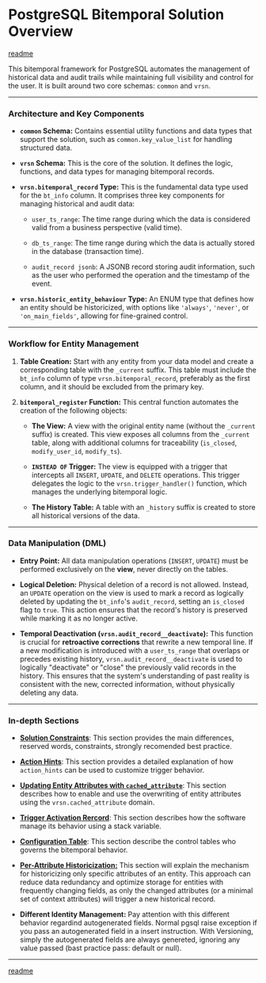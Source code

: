 # PostgreSQL Bitemporal Solution Overview
[readme](../README.md)

This bitemporal framework for PostgreSQL automates the management of historical data and audit trails while maintaining full visibility and control for the user. It is built around two core schemas: `common` and `vrsn`.

---

### Architecture and Key Components

* **`common` Schema:** Contains essential utility functions and data types that support the solution, such as `common.key_value_list` for handling structured data.

* **`vrsn` Schema:** This is the core of the solution. It defines the logic, functions, and data types for managing bitemporal records.

* **`vrsn.bitemporal_record` Type:** This is the fundamental data type used for the `bt_info` column. It comprises three key components for managing historical and audit data:

    * `user_ts_range`: The time range during which the data is considered valid from a business perspective (valid time).

    * `db_ts_range`: The time range during which the data is actually stored in the database (transaction time).

    * `audit_record jsonb`: A JSONB record storing audit information, such as the user who performed the operation and the timestamp of the event.

* **`vrsn.historic_entity_behaviour` Type:** An ENUM type that defines how an entity should be historicized, with options like `'always'`, `'never'`, or `'on_main_fields'`, allowing for fine-grained control.

---

### Workflow for Entity Management

1.  **Table Creation:** Start with any entity from your data model and create a corresponding table with the `_current` suffix. This table must include the `bt_info` column of type `vrsn.bitemporal_record`, preferably as the first column, and it should be excluded from the primary key.

2.  **`bitemporal_register` Function:** This central function automates the creation of the following objects:

    * **The View:** A view with the original entity name (without the `_current` suffix) is created. This view exposes all columns from the `_current` table, along with additional columns for traceability (`is_closed`, `modify_user_id`, `modify_ts`).

    * **`INSTEAD OF` Trigger:** The view is equipped with a trigger that intercepts all `INSERT`, `UPDATE`, and `DELETE` operations. This trigger delegates the logic to the `vrsn.trigger_handler()` function, which manages the underlying bitemporal logic.

    * **The History Table:** A table with an `_history` suffix is created to store all historical versions of the data.

---

### Data Manipulation (DML)

* **Entry Point:** All data manipulation operations (`INSERT`, `UPDATE`) must be performed exclusively on the **view**, never directly on the tables.

* **Logical Deletion:** Physical deletion of a record is not allowed. Instead, an `UPDATE` operation on the view is used to mark a record as logically deleted by updating the `bt_info`'s `audit_record`, setting an `is_closed` flag to `true`. This action ensures that the record's history is preserved while marking it as no longer active.

* **Temporal Deactivation (`vrsn.audit_record__deactivate`):** This function is crucial for **retroactive corrections** that rewrite a new temporal line. If a new modification is introduced with a `user_ts_range` that overlaps or precedes existing history, `vrsn.audit_record__deactivate` is used to logically "deactivate" or "close" the previously valid records in the history. This ensures that the system's understanding of past reality is consistent with the new, corrected information, without physically deleting any data.

---

### In-depth Sections

* [**Solution Constraints**](solution_constraints.md): This section provides the main differences, reserved words, constraints, strongly recomended best practice.

* [**Action Hints**](action_hints.md): This section provides a detailed explanation of how `action_hints` can be used to customize trigger behavior.

* [**Updating Entity Attributes with `cached_attribute`**](object_field_behavior.md): This section describes how to enable and use the overwriting of entity attributes using the `vrsn.cached_attribute` domain.

* [**Trigger Activation Rercord**](tar.md): This section describes how the software manage its behavior using a stack variable. 

* [**Configuration Table**](configuration_table.md): This section describe the control tables who governs the bitemporal behavior.

* [**Per-Attribute Historicization:**](attribute_versioning.md) This section will explain the mechanism for historicizing only specific attributes of an entity. This approach can reduce data redundancy and optimize storage for entities with frequently changing fields, as only the changed attributes (or a minimal set of context attributes) will trigger a new historical record.

* **Different Identity Management:** Pay attention with this different behavior regardind autogenerated fields. Normal pgsql raise exception if you pass an autogenerated field in a insert instruction. With Versioning, simply the autogenerated fields are always genereted, ignoring any value passed (bast practice pass: default or null).

---

[readme](../README.md)
